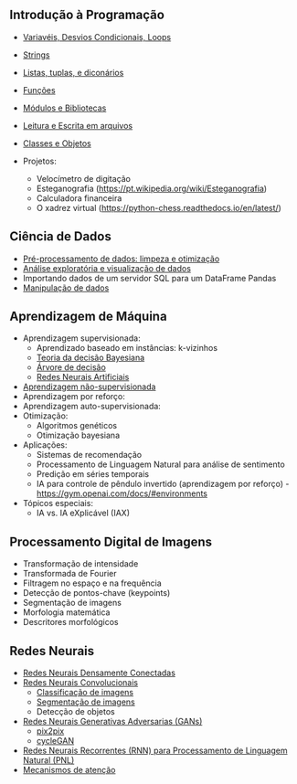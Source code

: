 ## Introdução à Programação

- [Variavéis, Desvios Condicionais, Loops](https://colab.research.google.com/drive/19Epp9hODoB9ylK4rRUwPstN91vPm1kRB?usp=sharing)
- [Strings](https://colab.research.google.com/drive/1GB8GjLSYS54aELlP53bcIcqz460xJQjM?usp=sharing)
- [Listas, tuplas, e diconários](https://colab.research.google.com/drive/1A82un8_kg1f1E6Z8ZLD8cX5Wi8d0zwQn?usp=sharing)
- [Funções](https://colab.research.google.com/drive/1NBSkmlfO1TSJ0P4dZXWHdA_1MNyjEnDV?usp=sharing)
- [Módulos e Bibliotecas](https://colab.research.google.com/drive/1ZDNeSeJbxb_B80pIrtZr-5RH_NCkQNtY?usp=sharing)
- [Leitura e Escrita em arquivos](https://colab.research.google.com/drive/1fgPrBqN-RJMMwjPdM4YJWqvCrPV1IUte?usp=sharing)
- [Classes e Objetos](https://colab.research.google.com/drive/1Ktw62cnrxYMZSal-pt0366PQmDFJat1M?usp=sharing)

- Projetos:
  - Velocímetro de digitação
  - Esteganografia (https://pt.wikipedia.org/wiki/Esteganografia)
  - Calculadora financeira
  - O xadrez virtual (https://python-chess.readthedocs.io/en/latest/)

## Ciência de Dados

- [Pré-processamento de dados: limpeza e otimização](https://colab.research.google.com/drive/1Ihc68T-fLy5kqj1Ypxt9TuVtSnvdBNpQ?usp=sharing)
- [Análise exploratória e visualização de dados](https://colab.research.google.com/drive/11ZYHbqOkY_OAZD-XlfsxjGR7ckPsmbqQ?usp=sharing)
- Importando dados de um servidor SQL para um DataFrame Pandas
- [Manipulação de dados](https://www.analyticsvidhya.com/blog/2021/03/pandas-functions-for-data-analysis-and-manipulation/)

## Aprendizagem de Máquina

- Aprendizagem supervisionada:
  - Aprendizado baseado em instâncias: k-vizinhos
  - [Teoria da decisão Bayesiana](https://colab.research.google.com/drive/1-PS97n_61MNUwwTD0ga1_r8C5iasbK1Z?usp=sharing)
  - [Árvore de decisão](https://colab.research.google.com/drive/1JKeYVAviZzwbiWhbMySCDa29DDFGMdAm?usp=sharing)
  - [Redes Neurais Artificiais](https://colab.research.google.com/drive/1wzv0X_Ze_OcTqvoISrw_j0pIsHnQ4Wg5?usp=sharing)
- [Aprendizagem não-supervisionada](https://colab.research.google.com/drive/1YLOrTR801KwcULjIG_2BvwuYDIsJlZps?usp=sharing)
- Aprendizagem por reforço:
- Aprendizagem auto-supervisionada:
- Otimização:
  - Algoritmos genéticos
  - Otimização bayesiana
- Aplicações:
  - Sistemas de recomendação
  - Processamento de Linguagem Natural para análise de sentimento
  - Predição em séries temporais
  - IA para controle de pêndulo invertido (aprendizagem por reforço) - https://gym.openai.com/docs/#environments 
- Tópicos especiais:
  - IA vs. IA eXplicável (IAX)

## Processamento Digital de Imagens

- Transformação de intensidade
- Transformada de Fourier
- Filtragem no espaço e na frequência
- Detecção de pontos-chave (keypoints)
- Segmentação de imagens
- Morfologia matemática
- Descritores morfológicos

## Redes Neurais

- [Redes Neurais Densamente Conectadas](https://colab.research.google.com/drive/1wzv0X_Ze_OcTqvoISrw_j0pIsHnQ4Wg5?usp=sharing)
- [Redes Neurais Convolucionais](https://colab.research.google.com/drive/1yQcBaB3WH6wBi52hInO-G17l3Qp-1_jl?usp=sharing)
  - [Classificação de imagens](https://colab.research.google.com/drive/1Gma57N7rUy1RdYtLRtPlPHpjd_iygaIT?usp=sharing)
  - [Segmentação de imagens](https://colab.research.google.com/drive/1-8AYgtTgsdbkKXq8pT5B7B3avxx5pfOz?usp=sharing)
  - Detecção de objetos 
- [Redes Neurais Generativas Adversarias (GANs)](https://colab.research.google.com/drive/1XT7EYRI1Rpon5bFVnQ_CBeYGA7m2sdcl?usp=sharing) 
  - [pix2pix](https://colab.research.google.com/github/tensorflow/docs/blob/master/site/en/tutorials/generative/pix2pix.ipynb#scrollTo=qmkj-80IHxnd)
  - [cycleGAN](https://colab.research.google.com/github/tensorflow/docs/blob/master/site/en/tutorials/generative/cyclegan.ipynb)
- [Redes Neurais Recorrentes (RNN) para Processamento de Linguagem Natural (PNL)](https://colab.research.google.com/drive/1UEY-LeVrLAjjpZJkCevt0MLx3pLPKuoL)
- [Mecanismos de atenção](https://colab.research.google.com/drive/1xHhYSlO6g-ZfkpQRQPaZ0WvT7-0gK4ri?usp=sharing)

